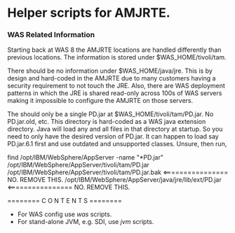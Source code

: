 # **Helper scripts for AMJRTE.**

### WAS Related Information ###
Starting back at WAS 8 the AMJRTE locations are handled differently than previous locations.
The information is stored under $WAS_HOME/tivoli/tam.

There should be no information under $WAS_HOME/java/jre.  This is by design and hard-coded in the AMJRTE due to many customers having a security requirement to not touch the JRE.  Also, there are WAS deployment patterns in which the JRE is shared read-only across 100s of WAS servers making it impossible to configure the AMJRTE on those servers.

The should only be a single PD.jar at $WAS_HOME/tivoli/tam/PD.jar.  No PD.jar.old, etc.  This directory is hard-coded as a WAS java extension directory.  Java will load any and all files in that directory at startup.  So you need to only have the desired version of PD.jar.  It can happen to load say PD.jar.6.1 first and use outdated and unsupported classes.  Unsure, then run,

find /opt/IBM/WebSphere/AppServer -name "*PD.jar"
/opt/IBM/WebSphere/AppServer/tivoli/tam/PD.jar
/opt/IBM/WebSphere/AppServer/tivoli/tam/PD.jar.bak   <================ NO.  REMOVE THIS.
/opt/IBM/WebSphere/AppServer/java/jre/lib/ext/PD.jar <================ NO.  REMOVE THIS.

======== C O N T E N T S ========

* For WAS config use *was* scripts.
* For stand-alone JVM, e.g. SDI, use *jvm* scripts.
